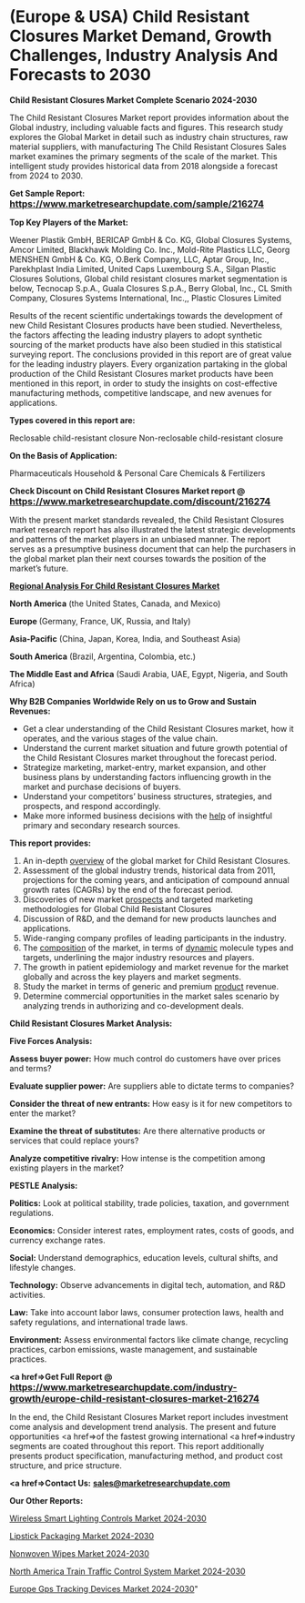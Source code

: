 # (Europe & USA) Child Resistant Closures Market Demand, Growth Challenges, Industry Analysis And Forecasts to 2030

<strong>Child Resistant Closures Market Complete Scenario 2024-2030</strong>

The Child Resistant Closures Market report provides information about the Global industry, including valuable facts and figures. This research study explores the Global Market in detail such as industry chain structures, raw material suppliers, with manufacturing The Child Resistant Closures Sales market examines the primary segments of the scale of the market. This intelligent study provides historical data from 2018 alongside a forecast from 2024 to 2030.

<strong>Get Sample Report: <a href=https://www.marketresearchupdate.com/sample/216274><font size=3 color=#0000ff>https://www.marketresearchupdate.com/sample/216274</font></a></strong>

<strong>Top Key Players of the Market:</strong>

Weener Plastik GmbH, BERICAP GmbH & Co. KG, Global Closures Systems, Amcor Limited, Blackhawk Molding Co. Inc., Mold-Rite Plastics LLC, Georg MENSHEN GmbH & Co. KG, O.Berk Company, LLC, Aptar Group, Inc., Parekhplast India Limited, United Caps Luxembourg S.A., Silgan Plastic Closures Solutions, Global child resistant closures market segmentation is below, Tecnocap S.p.A., Guala Closures S.p.A., Berry Global, Inc., CL Smith Company, Closures Systems International, Inc.,, Plastic Closures Limited

Results of the recent scientific undertakings towards the development of new Child Resistant Closures products have been studied. Nevertheless, the factors affecting the leading industry players to adopt synthetic sourcing of the market products have also been studied in this statistical surveying report. The conclusions provided in this report are of great value for the leading industry players. Every organization partaking in the global production of the Child Resistant Closures market products have been mentioned in this report, in order to study the insights on cost-effective manufacturing methods, competitive landscape, and new avenues for applications.

<strong>Types covered in this report are: </strong>

Reclosable child-resistant closure
Non-reclosable child-resistant closure

<strong>On the Basis of Application:</strong>

Pharmaceuticals
Household & Personal Care
Chemicals & Fertilizers

<strong>Check Discount on Child Resistant Closures Market report @ <a href=https://www.marketresearchupdate.com/discount/216274><font size=3 color=#0000ff>https://www.marketresearchupdate.com/discount/216274</font></a></strong>

With the present market standards revealed, the Child Resistant Closures market research report has also illustrated the latest strategic developments and patterns of the market players in an unbiased manner. The report serves as a presumptive business document that can help the purchasers in the global market plan their next courses towards the position of the market’s future.

<strong><u><b>Regional Analysis For Child Resistant Closures Market</b></u></strong>

<strong><b>North America</b></strong> (the United States, Canada, and Mexico)

<strong><b>Europe </b></strong>(Germany, France, UK, Russia, and Italy)

<strong><b>Asia-Pacific</b></strong> (China, Japan, Korea, India, and Southeast Asia)

<strong><b>South America</b></strong> (Brazil, Argentina, Colombia, etc.)

<strong><b>The Middle East and Africa</b></strong> (Saudi Arabia, UAE, Egypt, Nigeria, and South Africa)

<strong>Why B2B Companies Worldwide Rely on us to Grow and Sustain Revenues:</strong>
<ul>
  <li>Get a clear understanding of the Child Resistant Closures market, how it operates, and the various stages of the value chain.</li>
  <li>Understand the current market situation and future growth potential of the Child Resistant Closures market throughout the forecast period.</li>
  <li>Strategize marketing, market-entry, market expansion, and other business plans by understanding factors influencing growth in the market and purchase decisions of buyers.</li>
  <li>Understand your competitors’ business structures, strategies, and prospects, and respond accordingly.</li>
  <li>Make more informed business decisions with the <a href=ASDF991299>help</a> of insightful primary and secondary research sources.</li>
</ul>
<strong>This report provides:</strong>
<ol>
  <li>An in-depth <a href=>overview</a> of the global market for Child Resistant Closures.</li>
  <li>Assessment of the global industry trends, historical data from 2011, projections for the coming years, and anticipation of compound annual growth rates (CAGRs) by the end of the forecast period.</li>
  <li>Discoveries of new market <a href=>prospects</a> and targeted marketing methodologies for Global Child Resistant Closures</li>
  <li>Discussion of R&amp;D, and the demand for new products launches and applications.</li>
  <li>Wide-ranging company profiles of leading participants in the industry.</li>
  <li>The <a href=ASDF881288>composition</a> of the market, in terms of <a href=>dynamic</a> molecule types and targets, underlining the major industry resources and players.</li>
  <li>The growth in patient epidemiology and market revenue for the market globally and across the key players and market segments.</li>
  <li>Study the market in terms of generic and premium <a href=>product</a> revenue.</li>
  <li>Determine commercial opportunities in the market sales scenario by analyzing trends in authorizing and co-development deals.</li>
</ol>

<strong>Child Resistant Closures Market Analysis:</strong>

<strong>Five Forces Analysis:</strong>

<strong>Assess buyer power:</strong> How much control do customers have over prices and terms?

<strong>Evaluate supplier power:</strong> Are suppliers able to dictate terms to companies?

<strong>Consider the threat of new entrants:</strong> How easy is it for new competitors to enter the market?

<strong>Examine the threat of substitutes:</strong> Are there alternative products or services that could replace yours?

<strong>Analyze competitive rivalry:</strong> How intense is the competition among existing players in the market?

<strong>PESTLE Analysis:</strong>

<strong>Politics:</strong> Look at political stability, trade policies, taxation, and government regulations.

<strong>Economics:</strong> Consider interest rates, employment rates, costs of goods, and currency exchange rates.

<strong>Social:</strong> Understand demographics, education levels, cultural shifts, and lifestyle changes.

<strong>Technology:</strong> Observe advancements in digital tech, automation, and R&D activities.

<strong>Law:</strong> Take into account labor laws, consumer protection laws, health and safety regulations, and international trade laws.

<strong>Environment:</strong> Assess environmental factors like climate change, recycling practices, carbon emissions, waste management, and sustainable practices.

<strong><a href=>Get Full Report</a> @ <a href=https://www.marketresearchupdate.com/industry-growth/europe-child-resistant-closures-market-216274><font size=3 color=#0000ff>https://www.marketresearchupdate.com/industry-growth/europe-child-resistant-closures-market-216274</font></a></strong>

In the end, the Child Resistant Closures Market report includes investment come analysis and development trend analysis. The present and future opportunities <a href=>of</a> the fastest growing international <a href=>industry</a> segments are coated throughout this report. This report additionally presents product specification, manufacturing method, and product cost structure, and price structure.

<strong><a href=><strong>Contact Us:</strong></a></strong>
<strong>sales@marketresearchupdate.com</strong>

<strong>Our Other Reports:</strong>

<a href=https://www.linkedin.com/pulse/wireless-smart-lighting-controls-market-has-huge-demand>Wireless Smart Lighting Controls Market 2024-2030</a>

<a href=https://www.linkedin.com/pulse/lipstick-packaging-market-analysis-segment-region>Lipstick Packaging Market 2024-2030</a>

<a href=https://www.linkedin.com/pulse/nonwoven-wipes-market-size-trends-consumption>Nonwoven Wipes Market 2024-2030</a>

<a href=https://www.linkedin.com/pulse/north-america-train-traffic-control-system-market-m0qvf/>North America Train Traffic Control System Market 2024-2030</a>

<a href=https://www.linkedin.com/pulse/europe-gps-tracking-devices-market-research-zouyf/>Europe Gps Tracking Devices Market 2024-2030</a>"
